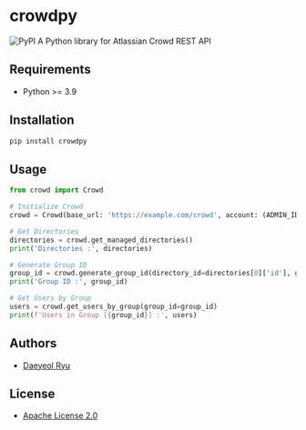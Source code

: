 # crowdpy
![PyPI](https://img.shields.io/pypi/v/crowdpy)
A Python library for Atlassian Crowd REST API

## Requirements
- Python >= 3.9

## Installation
```sh
pip install crowdpy
```

## Usage
```python
from crowd import Crowd

# Initialize Crowd
crowd = Crowd(base_url: 'https://example.com/crowd', account: (ADMIN_ID, ADMIN_PW))

# Get Directories
directories = crowd.get_managed_directories()
print('Directories :', directories)

# Generate Group ID
group_id = crowd.generate_group_id(directory_id=directories[0]['id'], group_name='TestGroup')
print('Group ID :', group_id)

# Get Users by Group
users = crowd.get_users_by_group(group_id=group_id)
print(f'Users in Group [{group_id}] :', users)
```

## Authors
- [Daeyeol Ryu](https://yoobato.com)

## License
- [Apache License 2.0](./LICENSE)
